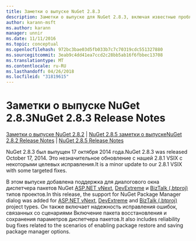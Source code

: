 ```yaml
---
title: Заметки о выпуске NuGet 2.8.3
description: Заметки о выпуске для NuGet 2.8.3, включая известные проблемы, исправленные ошибки, добавленные функции и DCR.
author: karann-msft
ms.author: karann
manager: unnir
ms.date: 11/11/2016
ms.topic: conceptual
ms.openlocfilehash: 972bc3bae03d5fb033b7c7c70319cdc551327880
ms.sourcegitcommit: 3eab9c4dd41ea7ccd2c28bb5ab16f6fbbec13708
ms.translationtype: MT
ms.contentlocale: ru-RU
ms.lasthandoff: 04/26/2018
ms.locfileid: "31819615"
---
```

# <a name="nuget-283-release-notes"></a><span data-ttu-id="a19c6-103">Заметки о выпуске NuGet 2.8.3</span><span class="sxs-lookup"><span data-stu-id="a19c6-103">NuGet 2.8.3 Release Notes</span></span>

<span data-ttu-id="a19c6-104">[Заметки о выпуске NuGet 2.8.2](../release-notes/nuget-2.8.2.md) | [NuGet 2.8.5 заметки о выпуске](../release-notes/nuget-2.8.5.md)</span><span class="sxs-lookup"><span data-stu-id="a19c6-104">[NuGet 2.8.2 Release Notes](../release-notes/nuget-2.8.2.md) | [NuGet 2.8.5 Release Notes](../release-notes/nuget-2.8.5.md)</span></span>

<span data-ttu-id="a19c6-105">NuGet 2.8.3 был выпущен 17 октября 2014 года.</span><span class="sxs-lookup"><span data-stu-id="a19c6-105">NuGet 2.8.3 was released October 17, 2014.</span></span> <span data-ttu-id="a19c6-106">Это незначительное обновление с нашей 2.8.1 VSIX с некоторыми целевых исправления.</span><span class="sxs-lookup"><span data-stu-id="a19c6-106">It is a minor update to our 2.8.1 VSIX with some targeted fixes.</span></span>

<span data-ttu-id="a19c6-107">В этом выпуске добавлена поддержка для диалогового окна диспетчера пакетов NuGet [ASP.NET vNext](http://www.asp.net/vnext), [DevExtreme](http://js.devexpress.com/) и [BizTalk (.btproj)](/biztalk/core/developing-biztalk-server-applications) типов проектов.</span><span class="sxs-lookup"><span data-stu-id="a19c6-107">In this release, the support for NuGet Package Manager dialog was added for [ASP.NET vNext](http://www.asp.net/vnext), [DevExtreme](http://js.devexpress.com/) and [BizTalk (.btproj)](/biztalk/core/developing-biztalk-server-applications) project types.</span></span> <span data-ttu-id="a19c6-108">Он также включает надежность исправления ошибок, связанных со сценариями Включение пакета восстановления и сохранения параметров диспетчера пакетов.</span><span class="sxs-lookup"><span data-stu-id="a19c6-108">It also includes reliability bug fixes related to the scenarios of enabling package restore and saving package manager options.</span></span>
